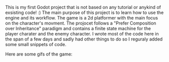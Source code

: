 This is my first Godot project that is not based on any tutorial or anykind of exsisting code! :) 
The main purpose of this project is to learn how to use the engine and its workflow.
The game is a 2d platformer with the main focus on the character's movment. 
The projocet follows a "Prefer Composition over Inheritance" paradigm and contains a finite state machine for the player charater and the enemy character.
I wrote most of the code here in the span of a few days and sadly had other things to do so I reguraly added some small snippets of code.

Here are some gifs of the game: 
